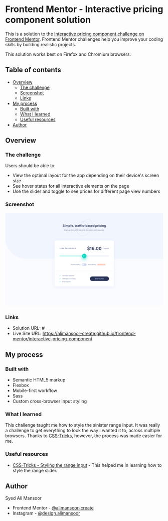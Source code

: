# Frontend Mentor - Interactive pricing component solution

This is a solution to the [Interactive pricing component challenge on Frontend Mentor](https://www.frontendmentor.io/challenges/interactive-pricing-component-t0m8PIyY8). Frontend Mentor challenges help you improve your coding skills by building realistic projects.

This solution works best on Firefox and Chromium browsers.

## Table of contents

- [Overview](#overview)
  - [The challenge](#the-challenge)
  - [Screenshot](#screenshot)
  - [Links](#links)
- [My process](#my-process)
  - [Built with](#built-with)
  - [What I learned](#what-i-learned)
  - [Useful resources](#useful-resources)
- [Author](#author)

## Overview

### The challenge

Users should be able to:

- View the optimal layout for the app depending on their device's screen size
- See hover states for all interactive elements on the page
- Use the slider and toggle to see prices for different page view numbers

### Screenshot

![Screenshot of the outcome](./images/screenshot.png)

### Links

- Solution URL: #
- Live Site URL: https://alimansoor-create.github.io/frontend-mentor/interactive-pricing-component

## My process

### Built with

- Semantic HTML5 markup
- Flexbox
- Mobile-first workflow
- Sass
- Custom cross-browser input styling

### What I learned

This challenge taught me how to style the sinister range input. It was really a challenge to get everything to look the way I wanted it to, across multiple browsers. Thanks to [CSS-Tricks](https://css-tricks.com/), however, the process was made easier for me.

### Useful resources

- [CSS-Tricks - Styling the range input](https://css-tricks.com/sliding-nightmare-understanding-range-input/) - This helped me in learning how to style the range slider.

## Author

Syed Ali Mansoor

- Frontend Mentor - [@alimansoor-create](https://www.frontendmentor.io/profile/alimansoor-create)
- Instagram - [@design.alimansoor](https://www.instagram.com/design.alimansoor)
